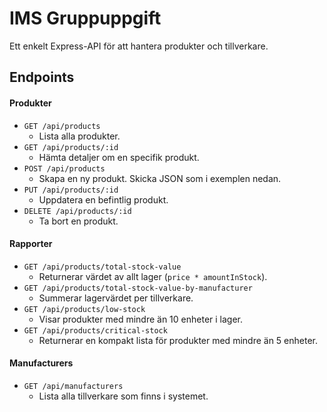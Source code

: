 # IMS Gruppuppgift

Ett enkelt Express-API för att hantera produkter och tillverkare.

## Endpoints

#### Produkter
- `GET /api/products`
  - Lista alla produkter.
- `GET /api/products/:id`
  - Hämta detaljer om en specifik produkt.
- `POST /api/products`
  - Skapa en ny produkt. Skicka JSON som i exemplen nedan.
- `PUT /api/products/:id`
  - Uppdatera en befintlig produkt.
- `DELETE /api/products/:id`
  - Ta bort en produkt.

#### Rapporter
- `GET /api/products/total-stock-value`
  - Returnerar värdet av allt lager (`price * amountInStock`).
- `GET /api/products/total-stock-value-by-manufacturer`
  - Summerar lagervärdet per tillverkare.
- `GET /api/products/low-stock`
  - Visar produkter med mindre än 10 enheter i lager.
- `GET /api/products/critical-stock`
  - Returnerar en kompakt lista för produkter med mindre än 5 enheter.

#### Manufacturers
- `GET /api/manufacturers`
  - Lista alla tillverkare som finns i systemet.
